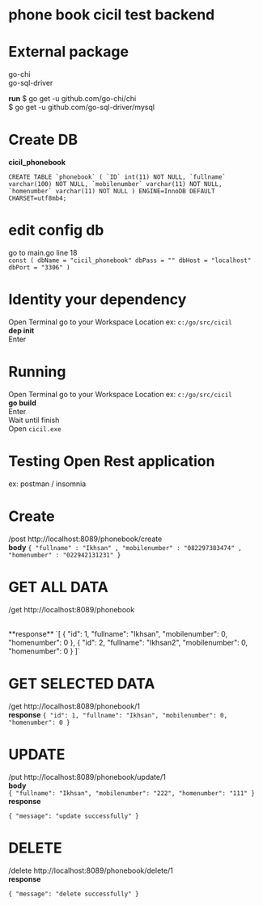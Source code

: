 # phone book cicil test backend 

# External package
go-chi <br/>
go-sql-driver

**run** 
$ go get -u github.com/go-chi/chi <br/>
$ go get -u github.com/go-sql-driver/mysql



# Create DB
**cicil_phonebook** 

``CREATE TABLE `phonebook` (
  `ID` int(11) NOT NULL,
  `fullname` varchar(100) NOT NULL,
  `mobilenumber` varchar(11) NOT NULL,
  `homenumber` varchar(11) NOT NULL
) ENGINE=InnoDB DEFAULT CHARSET=utf8mb4;
``


# edit config db
go to main.go line 18 <br/>
``const (
	dbName = "cicil_phonebook"
	dbPass = ""
	dbHost = "localhost"
	dbPort = "3306"
)``

# Identity your dependency
Open Terminal go to your Workspace Location ex: ``c:/go/src/cicil`` <br/>
**dep init** <br/>
Enter


# Running
Open Terminal go to your Workspace Location ex: ``c:/go/src/cicil`` <br/>
**go build** <br/>
Enter <br/>
Wait until finish <br/>
Open ``cicil.exe``

# Testing Open Rest application
ex: postman / insomnia

# Create
/post http://localhost:8089/phonebook/create
<br/>
**body** 
`{
"fullname" : "Ikhsan" ,
"mobilenumber" : "082297383474" , 
"homenumber" : "022942131231"
}`

# GET ALL DATA
/get http://localhost:8089/phonebook

<br/>
**response**
`[
    {
        "id": 1,
        "fullname": "Ikhsan",
        "mobilenumber": 0,
        "homenumber": 0
    },
    {
        "id": 2,
        "fullname": "Ikhsan2",
        "mobilenumber": 0,
        "homenumber": 0
    }
]`

# GET SELECTED DATA
/get http://localhost:8089/phonebook/1
<br/>
**response**
`{
    "id": 1,
    "fullname": "Ikhsan",
    "mobilenumber": 0,
    "homenumber": 0
}`


# UPDATE
/put http://localhost:8089/phonebook/update/1
 <br/> **body** <br/>
`{
    "fullname": "Ikhsan",
    "mobilenumber": "222",
    "homenumber": "111"
}`
 <br/> **response** <br/>

`{
    "message": "update successfully"
}`

# DELETE
 /delete http://localhost:8089/phonebook/delete/1
 <br/>**response** <br/>

`{
    "message": "delete successfully"
}`
